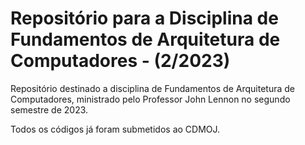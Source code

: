 # Repositório para a Disciplina de Fundamentos de Arquitetura de Computadores - (2/2023)

Repositório destinado a disciplina de Fundamentos de Arquitetura de Computadores, ministrado pelo Professor John Lennon no segundo semestre de 2023.

Todos os códigos já foram submetidos ao CDMOJ.
